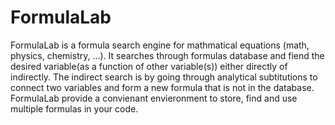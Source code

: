 # FormulaLab
FormulaLab is a formula search engine for mathmatical equations (math, physics, chemistry, ...). It searches through formulas database and fiend the desired variable(as a function of other variable(s)) either directly of indirectly. The indirect search is by going through analytical subtitutions to connect two variables and form a new formula that is not in the database. FormulaLab provide a convienant envieronment to store, find and use multiple formulas in your code.
